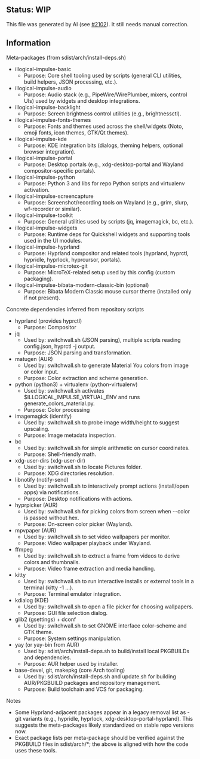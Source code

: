 ## Status: WIP
This file was generated by AI (see [#2102](https://github.com/end-4/dots-hyprland/issues/2102)).
It still needs manual correction.

## Information
Meta-packages (from sdist/arch/install-deps.sh)
- illogical-impulse-basic
  - Purpose: Core shell tooling used by scripts (general CLI utilities, build helpers, JSON processing, etc.).
- illogical-impulse-audio
  - Purpose: Audio stack (e.g., PipeWire/WirePlumber, mixers, control UIs) used by widgets and desktop integrations.
- illogical-impulse-backlight
  - Purpose: Screen brightness control utilities (e.g., brightnessctl).
- illogical-impulse-fonts-themes
  - Purpose: Fonts and themes used across the shell/widgets (Noto, emoji fonts, icon themes, GTK/Qt themes).
- illogical-impulse-kde
  - Purpose: KDE integration bits (dialogs, theming helpers, optional browser integration).
- illogical-impulse-portal
  - Purpose: Desktop portals (e.g., xdg-desktop-portal and Wayland compositor-specific portals).
- illogical-impulse-python
  - Purpose: Python 3 and libs for repo Python scripts and virtualenv activation.
- illogical-impulse-screencapture
  - Purpose: Screenshot/recording tools on Wayland (e.g., grim, slurp, wf-recorder or similar).
- illogical-impulse-toolkit
  - Purpose: General utilities used by scripts (jq, imagemagick, bc, etc.).
- illogical-impulse-widgets
  - Purpose: Runtime deps for Quickshell widgets and supporting tools used in the UI modules.
- illogical-impulse-hyprland
  - Purpose: Hyprland compositor and related tools (hyprland, hyprctl, hypridle, hyprlock, hyprcursor, portals).
- illogical-impulse-microtex-git
  - Purpose: MicroTeX-related setup used by this config (custom packaging).
- illogical-impulse-bibata-modern-classic-bin (optional)
  - Purpose: Bibata Modern Classic mouse cursor theme (installed only if not present).

Concrete dependencies inferred from repository scripts
- hyprland (provides hyprctl)
  - Purpose: Compositor
- jq
  - Used by: switchwall.sh (JSON parsing), multiple scripts reading config.json, hyprctl -j output.
  - Purpose: JSON parsing and transformation.
- matugen (AUR)
  - Used by: switchwall.sh to generate Material You colors from image or color input.
  - Purpose: Color extraction and scheme generation.
- python (python3) + virtualenv (python-virtualenv)
  - Used by: switchwall.sh activates $ILLOGICAL_IMPULSE_VIRTUAL_ENV and runs generate_colors_material.py.
  - Purpose: Color processing
- imagemagick (identify)
  - Used by: switchwall.sh to probe image width/height to suggest upscaling.
  - Purpose: Image metadata inspection.
- bc
  - Used by: switchwall.sh for simple arithmetic on cursor coordinates.
  - Purpose: Shell-friendly math.
- xdg-user-dirs (xdg-user-dir)
  - Used by: switchwall.sh to locate Pictures folder.
  - Purpose: XDG directories resolution.
- libnotify (notify-send)
  - Used by: switchwall.sh to interactively prompt actions (install/open apps) via notifications.
  - Purpose: Desktop notifications with actions.
- hyprpicker (AUR)
  - Used by: switchwall.sh for picking colors from screen when --color is passed without hex.
  - Purpose: On-screen color picker (Wayland).
- mpvpaper (AUR)
  - Used by: switchwall.sh to set video wallpapers per monitor.
  - Purpose: Video wallpaper playback under Wayland.
- ffmpeg
  - Used by: switchwall.sh to extract a frame from videos to derive colors and thumbnails.
  - Purpose: Video frame extraction and media handling.
- kitty
  - Used by: switchwall.sh to run interactive installs or external tools in a terminal (kitty -1 ...).
  - Purpose: Terminal emulator integration.
- kdialog (KDE)
  - Used by: switchwall.sh to open a file picker for choosing wallpapers.
  - Purpose: GUI file selection dialog.
- glib2 (gsettings) + dconf
  - Used by: switchwall.sh to set GNOME interface color-scheme and GTK theme.
  - Purpose: System settings manipulation.
- yay (or yay-bin from AUR)
  - Used by: sdist/arch/install-deps.sh to build/install local PKGBUILDs and dependencies.
  - Purpose: AUR helper used by installer.
- base-devel, git, makepkg (core Arch tooling)
  - Used by: sdist/arch/install-deps.sh and update.sh for building AUR/PKGBUILD packages and repository management.
  - Purpose: Build toolchain and VCS for packaging.


Notes
- Some Hyprland-adjacent packages appear in a legacy removal list as -git variants (e.g., hypridle, hyprlock, xdg-desktop-portal-hyprland). This suggests the meta-packages likely standardized on stable repo versions now.
- Exact package lists per meta-package should be verified against the PKGBUILD files in sdist/arch/*; the above is aligned with how the code uses these tools.
